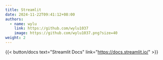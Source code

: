 ```yaml
---
title: Streamlit
date: 2024-11-22T09:41:12+08:00
authors:
  - name: wylu
    link: https://github.com/wylu1037
    image: https://github.com/wylu1037.png?size=40
weight: 2
---
```


{{< button/docs text="Streamlit Docs" link="https://docs.streamlit.io/" >}}
